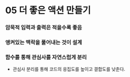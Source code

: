 # 05 더 좋은 액션 만들기


### 암묵적 입력과 출력은 적을수록 좋음

### 앵켜있는 맥락을 풀어내는 것이 설계

### 함수를 통해 관심사를 자연스럽게 분리
- 관심사 분리를 통해 코드의 응집도를 높이고 결합도를 낮춘다.

